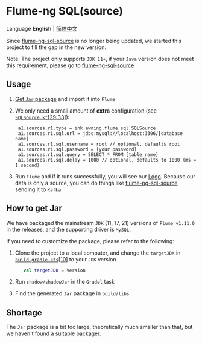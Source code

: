 # Flume-ng SQL(source)

Language **English** | [简体中文](README.zh.md)

Since [flume-ng-sql-source](https://github.com/keedio/flume-ng-sql-source) is no longer being updated,
we started this project to fill the gap in the new version.


Note: The project only supports `JDK 11+`, if your `Java`
version does not meet this requirement, please go to [flume-ng-sql-source](https://github.com/keedio/flume-ng-sql-source)

## Usage

1. [Get `Jar` package](#how-to-get-jar) and import it into `Flume`
2. We only need a small amount of **extra** configuration (see [`SQLSource.kt`[29:33]](src/main/kotlin/ink/awning/flume/sql/SQLSource.kt)):
    
   ```
    a1.sources.r1.type = ink.awning.flume.sql.SQLSource
    a1.sources.r1.sql.url = jdbc:mysql://localhost:3306/[database name]
    a1.sources.r1.sql.username = root // optional, defaults root
    a1.sources.r1.sql.password = [your password]
    a1.sources.r1.sql.query = SELECT * FROM [table name]
    a1.sources.r1.sql.delay = 1000 // optional, defaults to 1000 (ms = 1 second)
    ```
   
3. Run `Flume` and if it runs successfully, you will see our [Logo](src/main/kotlin/ink/awning/flume/sql/Logo.kt).
   Because our data is only a source, you can do things like [flume-ng-sql-source](https://github.com/keedio/flume-ng-sql-source)
   sending it to `Kafka`

## How to get Jar

We have packaged the mainstream `JDK` (11, 17, 21) versions of `Flume v1.11.0` in the releases, and the supporting driver is `MySQL`.

If you need to customize the package, please refer to the following:

1. Clone the project to a local computer, and change the `targetJDK` in [`build.gradle.kts`[10]](build.gradle.kts) to your `JDK` version
   
   ```kotlin
      val targetJDK = Version
   ```
   
2. Run `shadow/shadowJar` in the `Gradel` task
3. Find the generated `Jar` package in `build/libs`

## Shortage

The `Jar` package is a bit too large, theoretically much smaller than that, but we haven't found a suitable packager.